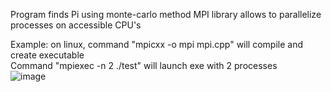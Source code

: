 Program finds Pi using monte-carlo method
MPI library allows to parallelize processes on accessible CPU's

Example: on linux, command "mpicxx \-o mpi mpi.cpp" will compile and create executable  
Command "mpiexec -n 2 ./test" will launch exe with 2 processes  
![image](https://github.com/TsengelBair/MPI_PI/assets/109037058/62a97476-d09c-43c5-89c2-26eadd3fd933)

